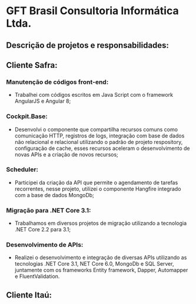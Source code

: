 # GFT Brasil Consultoria Informática Ltda.

## Descrição de projetos e responsabilidades: 

## Cliente Safra:

### Manutenção de códigos front-end: 
  - Trabalhei com códigos escritos em Java Script com o framework AngularJS e Angular 8;

### Cockpit.Base: 
* Desenvolvi o componente que compartilha recursos comuns como comunicação HTTP, registros de logs, integração com base de dados não relacional e relacional utilizando o padrão de projeto respository, configuração de cache, esses recursos aceleram o  desenvolvimento de novas APIs e a criação de novos recursos;

### Scheduler: 
*	Participei da criação da API que permite o agendamento de tarefas recorrentes, nesse projeto, utilizei o componente Hangfire integrado com a base de dados MongoDb;

### Migração para .NET Core 3.1: 
* Trabalhamos em diversos projetos de migração utilizando  a tecnologia .NET Core 2.2 para 3.1;

### Desenvolvimento de APIs:  
* Realizei o desenvolvimento e integração de diversas APIs utilizando as tecnologias .NET Core 3.1, NET Core 6.0, MongoDb e SQL Server, juntamente com os frameworks Entity framework, Dapper, Automapper e FluentValidation.

## Cliente Itaú:
